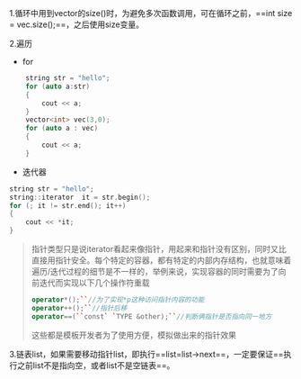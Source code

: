1.循环中用到vector的size()时，为避免多次函数调用，可在循环之前，==int size = vec.size();==，之后使用size变量。

2.遍历

* for

```cpp
	string str = "hello";
	for (auto a:str)
	{
		cout << a;
	}
	vector<int> vec(3,0);
	for (auto a : vec)
	{
		cout << a;
	}
```

* 迭代器

```cpp
string str = "hello";
string::iterator  it = str.begin();
for (; it != str.end(); it++)
{
	cout << *it;
}
```

> 指针类型只是说iterator看起来像指针，用起来和指针没有区别，同时又比直接用指针安全。每个特定的容器，都有特定的内部内存结构，也就意味着遍历/迭代过程的细节是不一样的，举例来说，实现容器的同时需要为了向前迭代而实现以下几个操作符重载
>
> ```cpp
> operator*();``//为了实现*p这种访问指针内容的功能
> operator++();``//指针后移
> operator==(``const` `TYPE &other);``//判断俩指针是否指向同一地方
> ```
>
> 这些都是模板开发者为了使用方便，模拟做出来的指针效果



3.链表list，如果需要移动指针list，即执行==list=list->next==，一定要保证==执行之前list不是指向空，或者list不是空链表==。
